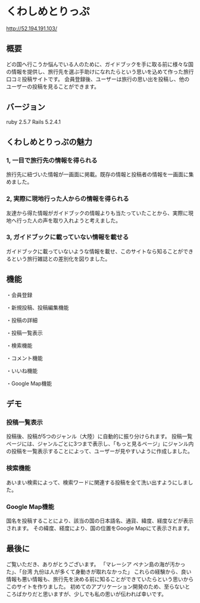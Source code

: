 # くわしめとりっぷ
http://52.194.191.103/

## 概要
どの国へ行こうか悩んでいる人のために、ガイドブックを手に取る前に様々な国の情報を提供し、旅行先を選ぶ手助けになれたらという思いを込めて作った旅行口コミ投稿サイトです。 会員登録後、ユーザーは旅行の思い出を投稿し、他のユーザーの投稿を見ることができます。

## バージョン
ruby 2.5.7
Rails 5.2.4.1

## くわしめとりっぷの魅力
### 1, 一目で旅行先の情報を得られる
旅行先に紐づいた情報が一画面に掲載。既存の情報と投稿者の情報を一画面に集めました。

### 2, 実際に現地行った人からの情報を得られる
友達から得た情報がガイドブックの情報よりも当たっていたことから、実際に現地へ行った人の声を取り入れようと考えました。

### 3, ガイドブックに載っていない情報を載せる
ガイドブックに載っていないような情報を載せ、このサイトなら知ることができるという旅行雑誌との差別化を図りました。

## 機能
・会員登録

・新規投稿、投稿編集機能

・投稿の詳細

・投稿一覧表示

・検索機能

・コメント機能

・いいね機能

・Google Map機能

## デモ
### 投稿一覧表示
投稿後、投稿が5つのジャンル（大陸）に自動的に振り分けられます。
投稿一覧ページには、ジャンルごとに3つまで表示し、「もっと見るページ」にジャンル内の投稿を一覧表示することによって、ユーザーが見やすいように作成しました。

### 検索機能
あいまい検索によって、検索ワードに関連する投稿を全て洗い出すようにしました。

### Google Map機能
国名を投稿することにより、該当の国の日本語名、通貨、緯度、経度などが表示されます。
その緯度、経度により、国の位置をGoogle Mapにて表示されます。

## 最後に
ご覧いただき、ありがとうございます。
「マレーシア ペナン島の海が汚かった」、「台湾 九份は人が多くて身動きが取れなかった」 これらの経験から、良い情報も悪い情報も、旅行先を決める前に知ることができていたらという思いからこのサイトを作りました。 
初めてのアプリケーション開発のため、至らないところばかりだと思いますが、少しでも私の思いが伝われば幸いです。
